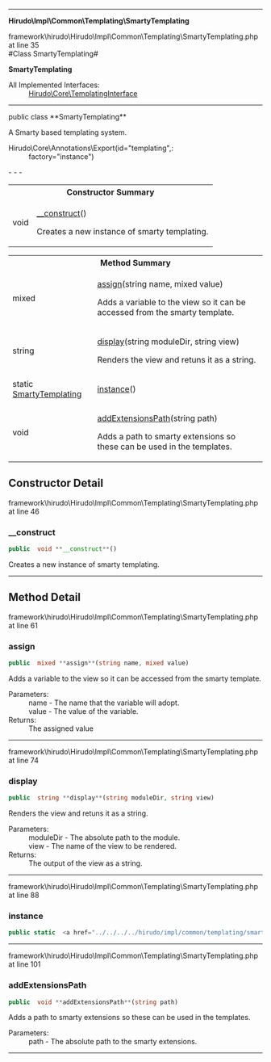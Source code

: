 - - -

**Hirudo\Impl\Common\Templating\SmartyTemplating**
<div class="location">framework\hirudo\Hirudo\Impl\Common\Templating\SmartyTemplating.php at line 35</div>
#Class SmartyTemplating#

**SmartyTemplating**


<dl>
<dt>All Implemented Interfaces:</dt>
<dd><a href="https://github.com/JeyDotC/Hirudo-docs/blob/master/hirudo/core/templatinginterface.html">Hirudo\Core\TemplatingInterface</a> </dd>
</dl>

- - -

<p class="signature">public  class **SmartyTemplating**</p>

<div class="comment" id="overview_description"><p>A Smarty based templating system.</p></div>

<dl>
<dt>Hirudo\Core\Annotations\Export(id="templating",:</dt>
<dd>factory="instance")</dd>
</dl>
- - -

<table id="summary_constructor">
<tr><th colspan="2">Constructor Summary</th></tr>
<tr>
<td class="type"> void</td>
<td class="description"><p class="name"><a href="#__construct">__construct</a>()</p><p class="description">Creates a new instance of smarty templating.</p></td>
</tr>
</table>

<table id="summary_method">
<tr><th colspan="2">Method Summary</th></tr>
<tr>
<td class="type"> mixed</td>
<td class="description"><p class="name"><a href="#assign">assign</a>(string name, mixed value)</p><p class="description">Adds a variable to the view so it can be accessed from the smarty template.</p></td>
</tr>
<tr>
<td class="type"> string</td>
<td class="description"><p class="name"><a href="#display">display</a>(string moduleDir, string view)</p><p class="description">Renders the view and retuns it as a string.</p></td>
</tr>
<tr>
<td class="type">static  <a href="../../../../hirudo/impl/common/templating/smartytemplating.html">SmartyTemplating</a></td>
<td class="description"><p class="name"><a href="#instance">instance</a>()</p><p class="description"></p></td>
</tr>
<tr>
<td class="type"> void</td>
<td class="description"><p class="name"><a href="#addExtensionsPath">addExtensionsPath</a>(string path)</p><p class="description">Adds a path to smarty extensions so these can be used in the templates.</p></td>
</tr>
</table>

<h2 id="detail_method">Constructor Detail</h2>
<div class="location">framework\hirudo\Hirudo\Impl\Common\Templating\SmartyTemplating.php at line 46</div>
<h3 id="__construct()">__construct</h3>

```php
public  void **__construct**()
```
<div class="details">
<p>Creates a new instance of smarty templating.</p></div>

- - -

<h2 id="detail_method">Method Detail</h2>
<div class="location">framework\hirudo\Hirudo\Impl\Common\Templating\SmartyTemplating.php at line 61</div>
<h3 id="assign()">assign</h3>

```php
public  mixed **assign**(string name, mixed value)
```
<div class="details">
<p><p>Adds a variable to the view so it can be accessed from the smarty template.</p></p><dl>
<dt>Parameters:</dt>
<dd>name - The name that the variable will adopt.</dd>
<dd>value - The value of the variable.</dd>
<dt>Returns:</dt>
<dd>The assigned value</dd>
</dl>
</div>

- - -

<div class="location">framework\hirudo\Hirudo\Impl\Common\Templating\SmartyTemplating.php at line 74</div>
<h3 id="display()">display</h3>

```php
public  string **display**(string moduleDir, string view)
```
<div class="details">
<p>Renders the view and retuns it as a string.</p><dl>
<dt>Parameters:</dt>
<dd>moduleDir - The absolute path to the module.</dd>
<dd>view - The name of the view to be rendered.</dd>
<dt>Returns:</dt>
<dd>The output of the view as a string.</dd>
</dl>
</div>

- - -

<div class="location">framework\hirudo\Hirudo\Impl\Common\Templating\SmartyTemplating.php at line 88</div>
<h3 id="instance()">instance</h3>

```php
public static  <a href="../../../../hirudo/impl/common/templating/smartytemplating.html">SmartyTemplating</a> **instance**()
```
<div class="details">
<p></p></div>

- - -

<div class="location">framework\hirudo\Hirudo\Impl\Common\Templating\SmartyTemplating.php at line 101</div>
<h3 id="addExtensionsPath()">addExtensionsPath</h3>

```php
public  void **addExtensionsPath**(string path)
```
<div class="details">
<p>Adds a path to smarty extensions so these can be used in the templates.</p><dl>
<dt>Parameters:</dt>
<dd>path - The absolute path to the smarty extensions.</dd>
</dl>
</div>

- - -

